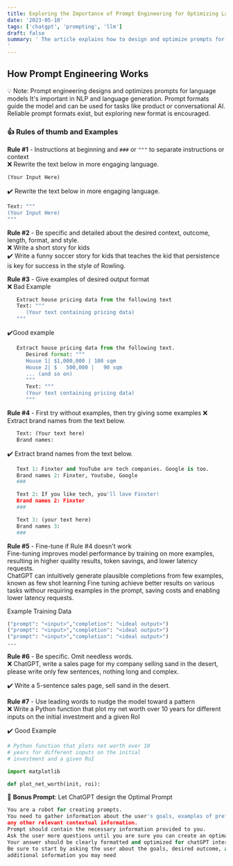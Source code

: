 ```yaml
---
title: Exploring the Importance of Prompt Engineering for Optimizing Language Models
date: '2023-05-10'
tags: ['chatgpt', 'prompting', 'llm']
draft: false
summary: ' The article explains how to design and optimize prompts for language models, which guide the model and can be used for tasks like product or conversational AI. Rules of thumb are given, and examples are provided for extracting data or generating specific content. Fine-tuning can improve model performance, and being specific and concise in prompts is important.
'
---
```


## How Prompt Engineering Works

💡 Note: Prompt engineering designs and optimizes prompts for language models
It's important in NLP and language generation. Prompt formats guide the model and can be used for tasks like product or conversational AI.
Reliable prompt formats exist, but exploring new format is encouraged.

### 👍 Rules of thumb and Examples

**Rule #1** - Instructions at beginning and `###` or `"""` to separate instructions or context <br/>
❌ Rewrite the text below in more engaging language.

```python
(Your Input Here)
```

✔️ Rewrite the text below in more engaging language.

```python
Text: """
(Your Input Here)
"""
```

**Rule #2** - Be specific and detailed about the desired context, outcome, length, format, and style.<br/>
❌ Write a short story for kids<br/>
✔️ Write a funny soccer story for kids that teaches the kid that persistence is key for success in the style of Rowling.

**Rule #3** - Give examples of desired output format<br/>
❌ Bad Example

```python
   Extract house pricing data from the following text
   Text: """
      (Your text containing pricing data)
   """
```

✔️Good example

```python
   Extract house pricing data from the following text.
      Desired format: """
      House 1| $1,000,000 | 100 sqm
      House 2| $   500,000 |   90 sqm
      ... (and so on)
      """
      Text: """
      (Your text containing pricing data)
      """
```

**Rule #4** - First try without examples, then try giving some examples
❌ Extract brand names from the text below.

```python
   Text: (Your text here)
   Brand names:
```

✔️ Extract brand names from the text below.

```python
   Text 1: Finxter and YouTube are tech companies. Google is too.
   Brand names 2: Finxter, Youtube, Google
   ###

   Text 2: If you like tech, you'll love Finxter!
   Brand names 2: Finxter
   ###

   Text 3: (your text here)
   Brand names 3:
   ###
```

**Rule #5** - Fine-tune if Rule #4 doesn't work<br/>
Fine-tuning improves model performance by training on more examples, resulting in higher quality results, token savings, and lower latency requests.<br/>
ChatGPT can intuitively generate plausible completions from few examples, known as few shot learning
Fine tuning achieve better results on various tasks withour requiring examples in the prompt, saving costs and enabling lower latency requests.

Example Training Data

```python
("prompt": "<input>","completion": "<ideal output>")
("prompt": "<input>","completion": "<ideal output>")
("prompt": "<input>","completion": "<ideal output>")
...
```

**Rule #6** - Be specific. Omit needless words.<br/>
❌ ChatGPT, write a sales page for my company selling sand in
the desert, please write only few sentences, nothing long and complex. <br/>

✔️ Write a 5-sentence sales page, sell sand in the desert.

**Rule #7** - Use leading words to nudge the model toward a pattern <br/>
❌ Write a Python function that plot my net worth over 10 years for
different inputs on the initial investment and a given RoI <br/>

✔️ Good Example

```python
# Python function that plots net worth over 10
# years for different inputs on the initial
# investment and a given RoI

import matplotlib

def plot_net_worth(init, roi):
```

🤖 **Bonus Prompt**: Let ChatGPT design the Optimal Prompt <br/>

```python
You are a robot for creating prompts.
You need to gather information about the user's goals, examples of preferred output and
any other relevant contextual information.
Prompt should contain the necessary information provided to you.
Ask the user more questions until you are sure you can create an optimal prompt.
Your answer should be clearly formatted and optimized for chatGPT interactions.
Be sure to start by asking the user about the goals, desired outcome, and any
additional information you may need
```
